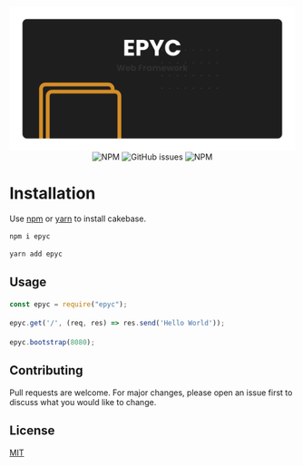 <span style="display:block;text-align:center">
<img alt="epyc" src="https://raw.githubusercontent.com/erwinkulasic/epyc/master/assets/epyc-header.png" width="600px"/>
</span>
<span style="display:block;text-align:center">
<img alt="NPM" src="https://img.shields.io/npm/dm/epyc?color=%23D48E28&logo=npm&style=flat-square">
<img alt="GitHub issues" src="https://img.shields.io/github/issues/erwinkulasic/epyc?color=D48E28&logo=github&style=flat-square">
<img alt="NPM" src="https://img.shields.io/npm/l/epyc?color=D48E28&style=flat-square">
</span>

# Installation

Use [npm](https://www.npmjs.com/) or [yarn](https://classic.yarnpkg.com/en/) to install cakebase.

```bash
npm i epyc
```

```bash
yarn add epyc
```

## Usage

```javascript
const epyc = require("epyc");

epyc.get('/', (req, res) => res.send('Hello World'));

epyc.bootstrap(8080);

```

## Contributing
Pull requests are welcome. For major changes, please open an issue first to discuss what you would like to change.


## License
[MIT](https://github.com/erwinkulasic/epyc/blob/master/LICENSE)